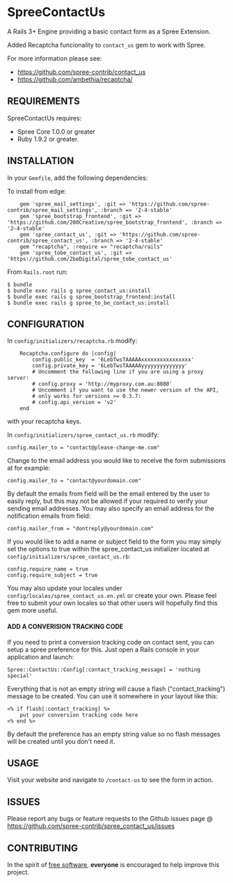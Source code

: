 # SpreeContactUs 
A Rails 3+ Engine providing a basic contact form as a Spree Extension.

Added Recaptcha funcionality to `contact_us` gem to work with Spree.

For more information please see:
* https://github.com/spree-contrib/contact_us
* https://github.com/ambethia/recaptcha/

## REQUIREMENTS

SpreeContactUs requires:

* Spree Core 1.0.0 or greater
* Ruby 1.9.2 or greater.

## INSTALLATION

In your `Gemfile`, add the following dependencies:

To install from edge:

		gem 'spree_mail_settings', :git => 'https://github.com/spree-contrib/spree_mail_settings', :branch => '2-4-stable'
		gem 'spree_bootstrap_frontend', :git => 'https://github.com/200Creative/spree_bootstrap_frontend', :branch => '2-4-stable'
		gem 'spree_contact_us', :git => 'https://github.com/spree-contrib/spree_contact_us', :branch => '2-4-stable'
		gem "recaptcha", :require => "recaptcha/rails"
		gem 'spree_tobe_contact_us', :git => 'https://github.com/2beDigital/spree_tobe_contact_us'

From `Rails.root` run:

    $ bundle
    $ bundle exec rails g spree_contact_us:install
    $ bundle exec rails g spree_bootstrap_frontend:install
    $ bundle exec rails g spree_to_be_contact_us:install

## CONFIGURATION

In `config/initializers/recaptcha.rb` modify:

		Recaptcha.configure do |config|
			config.public_key  = '6LebTwsTAAAAAxxxxxxxxxxxxxxxx'
			config.private_key = '6LebTwsTAAAAAyyyyyyyyyyyyyy'
			# Uncomment the following line if you are using a proxy server:
			# config.proxy = 'http://myproxy.com.au:8080'
			# Uncomment if you want to use the newer version of the API,
			# only works for versions >= 0.3.7:
			# config.api_version = 'v2'
		end

with your recaptcha keys.

In `config/initializers/spree_contact_us.rb` modify:

    config.mailer_to = "contact@please-change-me.com"

Change to the email address you would like to receive the form submissions at for example:

    config.mailer_to = "contact@yourdomain.com"

By default the emails from field will be the email entered by the user to easily reply, but this may not be allowed if your required to verify your sending email addresses.
You may also specify an email address for the notification emails from field:

    config.mailer_from = "dontreply@yourdomain.com"

If you would like to add a name or subject field to the form you may simply set the options to true within the spree_contact_us initializer located at `config/initializers/spree_contact_us.rb`:

    config.require_name = true
    config.require_subject = true

You may also update your locales under `config/locales/spree_contact_us.en.yml` or create your own.  Please feel free to submit your own locales so that other users will hopefully find this gem more useful.

#### ADD A CONVERISION TRACKING CODE

If you need to print a conversion tracking code on contact sent, you can setup a spree preference for this. Just open a Rails console in your application and launch:

    Spree::ContactUs::Config[:contact_tracking_message] = 'nothing special'

Everything that is not an empty string will cause a flash ("contact_tracking") message to be created. You can use it somewhere in your layout like this:

    <% if flash[:contact_tracking] %>
        put your conversion tracking code here
    <% end %>

By default the preference has an empty string value so no flash messages will be created until you don't need it.

## USAGE

Visit your website and navigate to `/contact-us` to see the form in action.

## ISSUES

Please report any bugs or feature requests to the Github issues page @ https://github.com/spree-contrib/spree_contact_us/issues

## CONTRIBUTING

In the spirit of [free software](http://www.fsf.org/licensing/essays/free-sw.html), **everyone** is encouraged to help improve this project.


